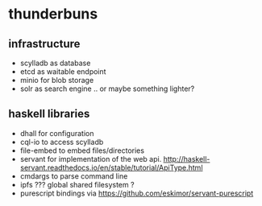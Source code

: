 # thunderbuns

## infrastructure

* scylladb as database
* etcd as waitable endpoint
* minio for blob storage
* solr as search engine .. or maybe something lighter?

## haskell libraries

* dhall for configuration
* cql-io to access scylladb
* file-embed to embed files/directories
* servant for implementation of the web api.
  http://haskell-servant.readthedocs.io/en/stable/tutorial/ApiType.html
* cmdargs to parse command line
* ipfs ??? global shared filesystem ?
* purescript bindings via https://github.com/eskimor/servant-purescript
